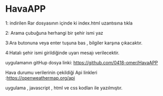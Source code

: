 # HavaAPP
1: indirilen Rar dosyasının içinde ki index.html uzantısına tıkla

2: Arama çubuğuna herhangi bir şehir ismi yaz

3:Ara butonuna veya enter tuşuna bas , bilgiler karşına çıkacaktır.

4:Hatalı şehir ismi girildiğinde uyarı mesajı verilecektir.

uygulamanın gitHup dosya linki: https://github.com/0418-omer/HavaAPP

Hava durumu verilerinin çekildiği Api linkleri :https://openweathermap.org/api

uygulama , javascript , html ve css kodları ile yazılmıştır.
